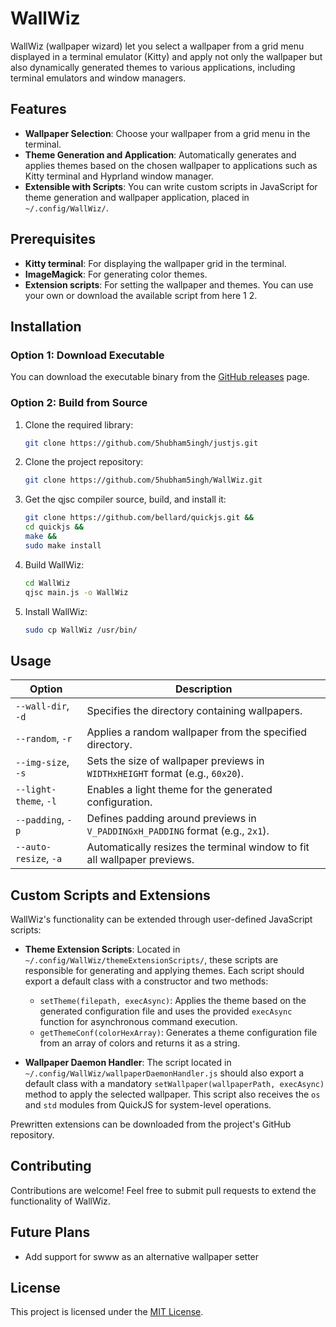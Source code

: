 # WallWiz

WallWiz (wallpaper wizard) let you select a wallpaper from a grid menu displayed in a terminal emulator (Kitty) and apply not only the wallpaper but also dynamically generated themes to various applications, including terminal emulators and window managers.

## Features

- **Wallpaper Selection**: Choose your wallpaper from a grid menu in the terminal.
- **Theme Generation and Application**: Automatically generates and applies themes based on the chosen wallpaper to applications such as Kitty terminal and Hyprland window manager.
- **Extensible with Scripts**: You can write custom scripts in JavaScript for theme generation and wallpaper application, placed in `~/.config/WallWiz/`.

## Prerequisites

- **Kitty terminal**: For displaying the wallpaper grid in the terminal.
- **ImageMagick**: For generating color themes.
- **Extension scripts**: For setting the wallpaper and themes. You can use your own or download the available script from here 1 2.

## Installation

### Option 1: Download Executable

You can download the executable binary from the [GitHub releases](https://github.com/5hubham5ingh/WallWiz/releases) page.

### Option 2: Build from Source

1. Clone the required library:
   ```bash
   git clone https://github.com/5hubham5ingh/justjs.git

3. Clone the project repository:
   ```bash
   git clone https://github.com/5hubham5ingh/WallWiz.git

3. Get the qjsc compiler source, build, and install it:
   ```bash
   git clone https://github.com/bellard/quickjs.git &&
   cd quickjs &&
   make &&
   sudo make install 

5. Build WallWiz:
   ```bash
   cd WallWiz
   qjsc main.js -o WallWiz

7. Install WallWiz:
   ```bash
   sudo cp WallWiz /usr/bin/

## Usage

| **Option**         | **Description**                                                                                     |
|--------------------|-----------------------------------------------------------------------------------------------------|
| `--wall-dir`, `-d` | Specifies the directory containing wallpapers.                                                      |
| `--random`, `-r`   | Applies a random wallpaper from the specified directory.                                             |
| `--img-size`, `-s` | Sets the size of wallpaper previews in `WIDTHxHEIGHT` format (e.g., `60x20`).                        |
| `--light-theme`, `-l` | Enables a light theme for the generated configuration.                                            |
| `--padding`, `-p`  | Defines padding around previews in `V_PADDINGxH_PADDING` format (e.g., `2x1`).                       |
| `--auto-resize`, `-a` | Automatically resizes the terminal window to fit all wallpaper previews.                           |

## Custom Scripts and Extensions

WallWiz's functionality can be extended through user-defined JavaScript scripts:

- **Theme Extension Scripts**: Located in `~/.config/WallWiz/themeExtensionScripts/`, these scripts are responsible for generating and applying themes. Each script should export a default class with a constructor and two methods: 
  - `setTheme(filepath, execAsync)`: Applies the theme based on the generated configuration file and uses the provided `execAsync` function for asynchronous command execution.
  - `getThemeConf(colorHexArray)`: Generates a theme configuration file from an array of colors and returns it as a string.
  
- **Wallpaper Daemon Handler**: The script located in `~/.config/WallWiz/wallpaperDaemonHandler.js` should also export a default class with a mandatory `setWallpaper(wallpaperPath, execAsync)` method to apply the selected wallpaper. This script also receives the `os` and `std` modules from QuickJS for system-level operations.

Prewritten extensions can be downloaded from the project's GitHub repository.

## Contributing

Contributions are welcome! Feel free to submit pull requests to extend the functionality of WallWiz.

## Future Plans

- Add support for swww as an alternative wallpaper setter

## License

This project is licensed under the [MIT License](LICENSE).
      
